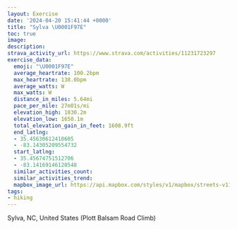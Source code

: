 ```yaml
---
layout: Exercise
date: '2024-04-20 15:41:44 +0000'
title: "Sylva \U0001F97E"
toc: true
image:
description:
strava_activity_url: https://www.strava.com/activities/11231723297
exercise_data:
  emoji: "\U0001F97E"
  average_heartrate: 100.2bpm
  max_heartrate: 138.0bpm
  average_watts: W
  max_watts: W
  distance_in_miles: 5.64mi
  pace_per_mile: 27m01s/mi
  elevation_high: 1830.2m
  elevation_low: 1650.1m
  total_elevation_gain_in_feet: 1608.9ft
  end_latlng:
  - 35.45630612410605
  - -83.14305209554732
  start_latlng:
  - 35.45674751512706
  - -83.14169146120548
  similar_activities_count:
  similar_activities_trend:
  mapbox_image_url: https://api.mapbox.com/styles/v1/mapbox/streets-v11/static/path-5+787af2-1.0(e%60lwEbzmzNABAA%5Dn%40%60%40Vp%40HjBf%40%5EZHXAh%40Jh%40JpANTh%40ZVb%40dA%60AJf%40Dr%40Lb%40JNXP%60%40tAXp%40%60%40b%40tAvBP%5CV%5C%7C%40%5Ex%40L%60%40VRTACFLf%40l%40Hl%40JDPAJFPb%40AFGH%40F%5Ch%40ZPXINDDFFN%40NCFCBCLTFFPJL%3FFEJPb%40MNUL%3FTBNCBFAh%40%5EBDBVZNd%40v%40H%60%40Nb%40%3Ff%40DFRJDL%40TPhAAAV%60BH%5CNTJZ%5CbBBNEj%40Ld%40D%60%40%3F%7CAJj%40BX%3F%5EGLF%40FHt%40dBh%40v%40Vv%40NZNT%5Cx%40HH%5CR%5Ej%40v%40%60ABHB%60%40L%5EPZXVJLZv%40Vt%40H%5EHdALbAOl%40%3FHFRAHONGRKh%40c%40vCKX%5Dn%40OPOFIPIG%40GC%3F%40ACCN%5E%40LAPUj%40%5Bf%40MTAPFb%40CREJ%5DZw%40%60%40o%40n%40c%40TAVFPDlAHRPNRt%40Fj%40EV%3FA%3FB%40ADDFTHpBNfAL%60%40EvABb%40J%5C%3FBB%40MB%3FDD%5ELAK%40HAKABf%40CJ%3FJGHB%3FCNVZBF%40NEf%40Rt%40NJ%40PCDZRFN%40LEZAf%40FL%40VJf%40V%7C%40Jz%40n%40nD%40b%40LRLr%40Rn%40%40HEN%40LFJr%40j%40J%5CTVXh%40%5ENVd%40~%40pAVJ%60%40X%5BSB%40GRBUD%40YMf%40TZb%40j%40LBBDPHH%60%40RXAKBM%3Fe%40UIKEOg%40Ka%40g%40m%40%5B%40%3FKKe%40m%40i%40%7B%40IGOAEEWi%40Y%5BEUEIu%40m%40EUDM%3FIUo%40Os%40KUCc%40Qi%40Ei%40e%40_D_%40wAC%5BGMHcAAQKO_%40SOO%40MHQ%3FKUWBy%40CGWUCGLe%40AWA%3F%40AEq%40%3FKDE%40IGIEc%40FyACO%40%3FMUGYIaAG%7BACSGO%40QAWWgAEKOOEM%3Fq%40CSK_%40%40QzAmAz%40g%40TYDWIa%40%40Oj%40%7B%40Rg%40BQCa%40%40KTKHIh%40aAv%40sEFQLM%40MEO%3FMNm%40I%5DGy%40%40C%3FBGm%40S%7B%40%3F%3Fk%40sAKMYWUe%40ISA%5DEOU%5D_%40a%40%5Dg%40a%40WGI%5Dy%40U_%40c%40kAg%40q%40Yw%40a%40u%40COA%7D%40Ks%40AkAA%5DQy%40Dk%40EYWiAm%40sBa%40_D%40B%3FBK%5DYQ%3Fi%40YeAc%40w%40%5DOASEIc%40YGKCO%40UDB%3FITO%40CSc%40AM%40IGQUIAKB%3F%40WCQIIQGMFOCWY%40CYa%40%5BaAUAGc%40IQg%40w%40%40%40%5Da%40MGYEuBw%40o%40kAUYc%40s%40e%40k%40OYO%5D_%40uAYQKMMc%40I_AOq%40EGk%40WB%3FOKWe%40c%40SMOOg%40Es%40),pin-s-s+e5b22e(-83.1429,35.45619),pin-s-f+89ae00(-83.14422999999998,35.45514999999995)/auto/800x800?access_token=pk.eyJ1Ijoiam9zaGJlY2ttYW4iLCJhIjoiY205eWR2aDd1MWZ6djJrbXc4a3M0bWZleiJ9.XiG9OWkNcZk2QzjJbxLB4A
tags:
- hiking
---
```




Sylva, NC, United States (Plott Balsam Road Climb)
